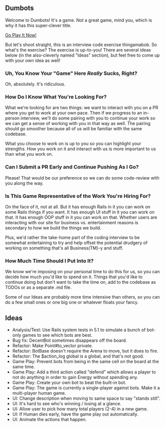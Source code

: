 ## Dumbots

Welcome to Dumbots! It's a game. Not a great game, mind you, which is why it
has this super-clever title. 

[Go Play It Now!](https://dumbots.herokuapp.com/)

But let's shoot straight, this is an interview code exercise thingamabob. So
what's the exercise? The exercise is up-to-you! There are several ideas below
(in the also-cleverly named "Ideas" section), but feel free to come up with
your own idea as well!

### Uh, You Know Your "Game" Here _Really_ Sucks, Right?

Oh, absolutely. It's ridiculous. 

### How Do I Know What You're Looking For?

What we're looking for are two things: we want to interact with you on a PR
where you get to work at your own pace. Then if we progress to an in-person
interview, we'll do some pairing with you to continue your work so we can get a
sense of working with you in that way as well. The pairing should go smoother
because all of us will be familiar with the same codebase.

What you choose to work on is up to you so you can highlight your strengths.
How you work on it and interact with us is more important to us than what you
work on.

### Can I Submit a PR Early and Continue Pushing As I Go?

Please! That would be our preference so we can do some code-review with you
along the way.

### Is This Game Representative of the Work You're Hiring For?

On the face of it, not at all. But it has enough Rails in it you can work on
some Rails things if you want. It has enough UI stuff in it you can work on
that. It has enough OOP stuff in it you can work on that. Whether users are
interacting with our site for business vs. entertainment reasons is secondary
to how we build the things we build.

Plus, we'd rather the take-home part of the coding interview to be somewhat
entertaining to try and help offset the potential drudgery of working on
something that's all Business(TM)-y and stuff.

### How Much Time Should I Put Into It?

We know we're imposing on your personal time to do this for us, so you can
decide how much you'd like to spend on it. Things that you'd like to continue
doing but don't want to take the time on, add to the codebase as TODOs or as a
separate .md file.

Some of our Ideas are probably more time intensive than others, so you can do a
few small ones or one big one or whatever floats your fancy.

## Ideas

- Analysis/Test: Use Rails system tests in 5.1 to simulate a bunch of bot-only 
  games to see which bots are best. 
- Bug fix: DecentBot sometimes disappears off the board.
- Refactor: Make Point#to_vector private.
- Refactor: BotBase doesn't require the Arena to move, but it does to fire. 
- Refactor: The $action_log global is a global, and that's not good.
- Game Play: Prevent bots from being in the same cell on the board at the same 
  time.
- Game Play: Add a third action called "defend" which allows a player to not
  do anything in order to gain Energy without spending any. 
- Game Play: Create your own bot to beat the built-in bot.
- Game Play: The game is currently a single-player against bots. Make it
  a multi-player human game. 
- UI: Change description when moving to same space to say "stands still".
- UI: It's hard to see who's winning / losing at a glance.
- UI: Allow user to pick how many total players (2-4) in a new game.
- UI: If Human dies early, have the game play out automatically. 
- UI: Animate the actions that happen.
